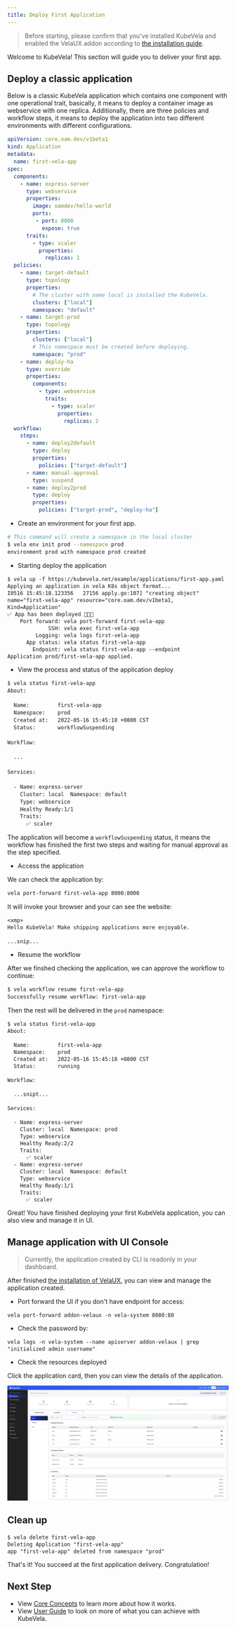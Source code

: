 ```yaml
---
title: Deploy First Application
---
```


> Before starting, please confirm that you've installed KubeVela and enabled the VelaUX addon according to [the installation guide](./install.mdx).

Welcome to KubeVela! This section will guide you to deliver your first app.

## Deploy a classic application

Below is a classic KubeVela application which contains one component with one operational trait, basically, it means to deploy a container image as webservice with one replica. Additionally, there are three policies and workflow steps, it means to deploy the application into two different environments with different configurations.

```yaml
apiVersion: core.oam.dev/v1beta1
kind: Application
metadata:
  name: first-vela-app
spec:
  components:
    - name: express-server
      type: webservice
      properties:
        image: oamdev/hello-world
        ports:
         - port: 8000
           expose: true
      traits:
        - type: scaler
          properties:
            replicas: 1
  policies:
    - name: target-default
      type: topology
      properties:
        # The cluster with name local is installed the KubeVela.
        clusters: ["local"]
        namespace: "default"
    - name: target-prod
      type: topology
      properties:
        clusters: ["local"]
        # This namespace must be created before deploying.
        namespace: "prod"
    - name: deploy-ha
      type: override
      properties:
        components:
          - type: webservice
            traits:
              - type: scaler
                properties:
                  replicas: 2
  workflow:
    steps:
      - name: deploy2default
        type: deploy
        properties:
          policies: ["target-default"]
      - name: manual-approval
        type: suspend
      - name: deploy2prod
        type: deploy
        properties:
          policies: ["target-prod", "deploy-ha"]
```

* Create an environment for your first app.

```bash
# This command will create a namespace in the local cluster
$ vela env init prod --namespace prod
environment prod with namespace prod created
```

* Starting deploy the application

```
$ vela up -f https://kubevela.net/example/applications/first-app.yaml
Applying an application in vela K8s object format...
I0516 15:45:18.123356   27156 apply.go:107] "creating object" name="first-vela-app" resource="core.oam.dev/v1beta1, Kind=Application"
✅ App has been deployed 🚀🚀🚀
    Port forward: vela port-forward first-vela-app
             SSH: vela exec first-vela-app
         Logging: vela logs first-vela-app
      App status: vela status first-vela-app
        Endpoint: vela status first-vela-app --endpoint
Application prod/first-vela-app applied.
```

* View the process and status of the application deploy

```bash
$ vela status first-vela-app
About:

  Name:      	first-vela-app
  Namespace: 	prod
  Created at:	2022-05-16 15:45:18 +0800 CST
  Status:    	workflowSuspending

Workflow:

  ...

Services:

  - Name: express-server
    Cluster: local  Namespace: default
    Type: webservice
    Healthy Ready:1/1
    Traits:
      ✅ scaler
```

The application will become a `workflowSuspending` status, it means the workflow has finished the first two steps and waiting for manual approval as the step specified.

* Access the application

We can check the application by:

```bash
vela port-forward first-vela-app 8000:8000
```

It will invoke your browser and your can see the website:

```
<xmp>
Hello KubeVela! Make shipping applications more enjoyable. 

...snip...
```

* Resume the workflow

After we finshed checking the application, we can approve the workflow to continue:

```bash
$ vela workflow resume first-vela-app
Successfully resume workflow: first-vela-app
```

Then the rest will be delivered in the `prod` namespace:

```
$ vela status first-vela-app
About:

  Name:      	first-vela-app
  Namespace: 	prod
  Created at:	2022-05-16 15:45:18 +0800 CST
  Status:    	running

Workflow:

  ...snipt...

Services:

  - Name: express-server
    Cluster: local  Namespace: prod
    Type: webservice
    Healthy Ready:2/2
    Traits:
      ✅ scaler
  - Name: express-server
    Cluster: local  Namespace: default
    Type: webservice
    Healthy Ready:1/1
    Traits:
      ✅ scaler
```

Great! You have finished deploying your first KubeVela application, you can also view and manage it in UI.

## Manage application with UI Console

> Currently, the application created by CLI is readonly in your dashboard.

After finished [the installation of VelaUX](./install#2-install-velaux), you can view and manage the application created.

* Port forward the UI if you don't have endpoint for access:

```
vela port-forward addon-velaux -n vela-system 8080:80
```

* Check the password by:

```
vela logs -n vela-system --name apiserver addon-velaux | grep "initialized admin username"
```

* Check the resources deployed

Click the application card, then you can view the details of the application.

![](./resources/succeed-first-vela-app.jpg)

## Clean up

```
$ vela delete first-vela-app
Deleting Application "first-vela-app"
app "first-vela-app" deleted from namespace "prod"
```

That's it! You succeed at the first application delivery. Congratulation!

## Next Step

- View [Core Concepts](./getting-started/core-concept) to learn more about how it works.
- View [User Guide](./tutorials/webservice) to look on more of what you can achieve with KubeVela.
